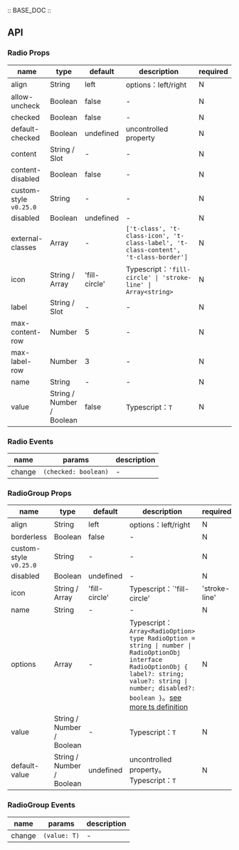 :: BASE_DOC ::

## API
### Radio Props

name | type | default | description | required
-- | -- | -- | -- | --
align | String | left | options：left/right | N
allow-uncheck | Boolean | false | \- | N
checked | Boolean | false | \- | N
default-checked | Boolean | undefined | uncontrolled property | N
content | String / Slot | - | \- | N
content-disabled | Boolean | false | \- | N
custom-style `v0.25.0` | String | - | \- | N
disabled | Boolean | undefined | \- | N
external-classes | Array | - | `['t-class', 't-class-icon', 't-class-label', 't-class-content', 't-class-border']` | N
icon | String / Array | 'fill-circle' | Typescript：`'fill-circle' \| 'stroke-line' \| Array<string>` | N
label | String / Slot | - | \- | N
max-content-row | Number | 5 | \- | N
max-label-row | Number | 3 | \- | N
name | String | - | \- | N
value | String / Number / Boolean | false | Typescript：`T` | N

### Radio Events

name | params | description
-- | -- | --
change | `(checked: boolean)` | \-

### RadioGroup Props

name | type | default | description | required
-- | -- | -- | -- | --
align | String | left | options：left/right | N
borderless | Boolean | false | \- | N
custom-style `v0.25.0` | String | - | \- | N
disabled | Boolean | undefined | \- | N
icon | String / Array | 'fill-circle' | Typescript：`'fill-circle' | 'stroke-line' | Array<string>` | N
name | String | - | \- | N
options | Array | - | Typescript：`Array<RadioOption>` `type RadioOption = string \| number \| RadioOptionObj` `interface RadioOptionObj { label?: string; value?: string \| number; disabled?: boolean }`。[see more ts definition](https://github.com/Tencent/tdesign-miniprogram/tree/develop/src/radio-group/type.ts) | N
value | String / Number / Boolean | - | Typescript：`T` | N
default-value | String / Number / Boolean | undefined | uncontrolled property。Typescript：`T` | N

### RadioGroup Events

name | params | description
-- | -- | --
change | `(value: T)` | \-
